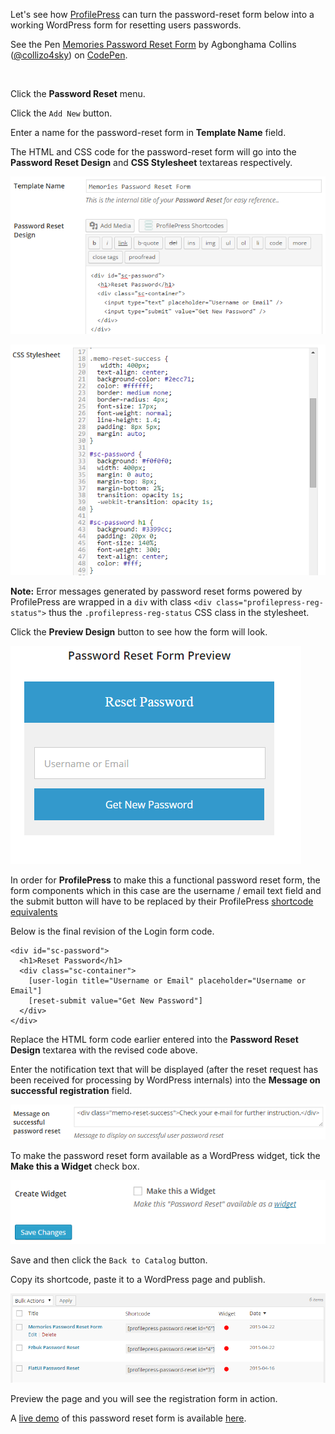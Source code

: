 Let's see how [ProfilePress](profilepress.net/pricing/) can turn the password-reset form below into a working WordPress form for resetting users passwords.


<p data-height="268" data-theme-id="14095" data-slug-hash="rVNWEm" data-default-tab="result" data-user="collizo4sky" class='codepen'>See the Pen <a href='http://codepen.io/collizo4sky/pen/rVNWEm/'>Memories Password Reset Form</a> by Agbonghama Collins (<a href='http://codepen.io/collizo4sky'>@collizo4sky</a>) on <a href='http://codepen.io'>CodePen</a>.</p>
<script async src="//assets.codepen.io/assets/embed/ei.js"></script><br/>


Click the **Password Reset** menu.


Click the `Add New` button.


Enter a name for the password-reset form in **Template Name** field.  


The HTML and CSS code for the password-reset form will go into the **Password Reset Design** and **CSS Stylesheet** textareas respectively.


![Memories password reset form](img/memo-design.png)


![CSS for Memories password reset form](img/memo-reset-css.png)


**Note:** Error messages generated by password reset forms powered by ProfilePress are wrapped in a `div` with class `<div class="profilepress-reg-status">` thus the `.profilepress-reg-status` CSS class in the stylesheet.


Click the **Preview Design** button to see how the form will look.


![Memories registration form](img/memo-reset-preview.png)




In order for **ProfilePress** to make this a functional password reset form, the form components which in this case are the username / email text field and the submit button will have to be replaced by their ProfilePress [shortcode equivalents](http://profilepress.net/docs/shortcode-api/registration-form/)


Below is the final revision of the Login form code.


```
<div id="sc-password">
  <h1>Reset Password</h1>
  <div class="sc-container">
    [user-login title="Username or Email" placeholder="Username or Email"]
    [reset-submit value="Get New Password"]
  </div>
</div>
```


Replace the HTML form code earlier entered into the **Password Reset Design** textarea with the revised code above.


Enter the notification text that will be displayed (after the reset request has been received for processing by WordPress internals) into the **Message on successful registration** field.


![Message on successful registration](img/reset-success.png)


To make the password reset form available as a WordPress widget, tick the **Make this a Widget** check box.


![Creating WordPress login Widget](img/reset-widget.png)


Save and then click the `Back to Catalog` button.


Copy its shortcode, paste it to a WordPress page and publish.


![Registration form catalog](img/password-reset-catalog.png)


Preview the page and you will see the registration form in action.


A [live demo](http://profilepress.net/demos/memories-password-reset/) of this password reset form is available [here](http://profilepress.net/demos/memories-password-reset/).

